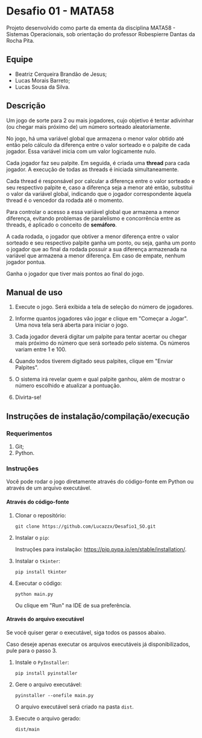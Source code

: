 # Desafio 01 - MATA58

Projeto desenvolvido como parte da ementa da disciplina MATA58 - Sistemas Operacionais, sob orientação do professor Robespierre Dantas da Rocha Pita.

## Equipe

* Beatriz Cerqueira Brandão de Jesus;
* Lucas Morais Barreto;
* Lucas Sousa da Silva.

## Descrição

Um jogo de sorte para 2 ou mais jogadores, cujo objetivo é tentar adivinhar (ou chegar mais próximo de) um número sorteado aleatoriamente.

No jogo, há uma variável global que armazena o menor valor obtido até então pelo cálculo da diferença entre o valor sorteado e o palpite de cada jogador. Essa variável inicia com um valor logicamente nulo.

Cada jogador faz seu palpite. Em seguida, é criada uma **thread** para cada jogador. A execução de todas as threads é iniciada simultaneamente.

Cada thread é responsável por calcular a diferença entre o valor sorteado e seu respectivo palpite e, caso a diferença seja a menor até então, substitui o valor da variável global, indicando que o jogador correspondente àquela thread é o vencedor da rodada até o momento.

Para controlar o acesso a essa variável global que armazena a menor diferença, evitando problemas de paralelismo e concorrência entre as threads, é aplicado o conceito de **semáforo**.

A cada rodada, o jogador que obtiver a menor diferença entre o valor sorteado e seu respectivo palpite ganha um ponto, ou seja, ganha um ponto o jogador que ao final da rodada possuir a sua diferença armazenada na variável que armazena a menor diferença. Em caso de empate, nenhum jogador pontua.

Ganha o jogador que tiver mais pontos ao final do jogo.

## Manual de uso

1. Execute o jogo. Será exibida a tela de seleção do número de jogadores.

2. Informe quantos jogadores vão jogar e clique em "Começar a Jogar". Uma nova tela será aberta para iniciar o jogo.

3. Cada jogador deverá digitar um palpite para tentar acertar ou chegar mais próximo do número que será sorteado pelo sistema. Os números variam entre 1 e 100.

4. Quando todos tiverem digitado seus palpites, clique em "Enviar Palpites".

5. O sistema irá revelar quem e qual palpite ganhou, além de mostrar o número escolhido e atualizar a pontuação.

6. Divirta-se!


## Instruções de instalação/compilação/execução

### Requerimentos

1. Git;
1. Python.

### Instruções

Você pode rodar o jogo diretamente através do código-fonte em Python ou através de um arquivo executável.

#### Através do código-fonte

1. Clonar o repositório:

    ```
    git clone https://github.com/Lucazzx/Desafio1_SO.git
    ```

1. Instalar o `pip`:

    Instruções para instalação: https://pip.pypa.io/en/stable/installation/.


1. Instalar o `tkinter`:

    ```
    pip install tkinter
    ```

1. Executar o código:

    ```
    python main.py
    ```

    Ou clique em "Run" na IDE de sua preferência.

#### Através do arquivo executável

Se você quiser gerar o executável, siga todos os passos abaixo. 

Caso deseje apenas executar os arquivos executáveis já disponibilizados, pule para o passo 3.

1. Instale o `PyInstaller`:

    ```
    pip install pyinstaller
    ```

1. Gere o arquivo executável:

    ```
    pyinstaller --onefile main.py
    ```

    O arquivo executável será criado na pasta `dist`.

1. Execute o arquivo gerado:

    ```
    dist/main
    ```

